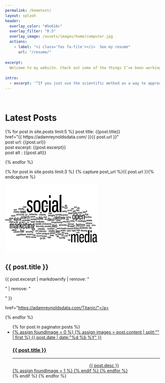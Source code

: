 ```yaml
---
permalink: /hometest/
layout: splash
header:
  overlay_color: "#5e616c"
  overlay_filter: "0.5"
  overlay_image: /assets/images/home/computer.jpg
  actions:
    - label: "<i class='fas fa-file'></i>  See my resume"
      url: "/resume/"

excerpt: 
  Welcome to my website. Check out some of the things I’ve been working on recently, and feel free to contact me if you have any questions.<br>

intro:  
  - excerpt: '“If you just use the scientific method as a way to approach data-intensive projects, I think you’re more apt to be successful with your outcome.” *-* *Bob Hayes*'
---
```



<!-- <br>
<h1>Latest Posts</h1>
{% for post in site.posts limit:5 %}
<li><a href="{{ https://adamreynoldsdata.com/ }}{{ post.url }}">{{ post.title }}</a></li>  
{% endfor %}

<br>
<h1>Latest Posts</h1>
{% for post in site.posts limit:5 %}
<a href="{{ https://adamreynoldsdata.com/ }}{{ post.url }}">{{ post.title }}</a> 
<br>{{ post.date | date: "%B %d, %Y" }}
{% endfor %} -->


<br>
<h1>Latest Posts</h1>
{% for post in site.posts limit:5 %}
  post title: {{post.title}} <br>
  <a>href="{{ https://adamreynoldsdata.com/ }}{{ post.url }}"</a> <br>
  post url: {{post.url}} <br>
  post excerpt: {{post.excerpt}} <br>
  post alt : {{post.alt}}


{% endfor %}


<div class="feature__wrapper">

  {% for post in site.posts limit:3 %}
    {% capture post_url %}{{ post.url }}{% endcapture %}
    <div class="feature__item--left">
      <div class="archive__item">
        <div class="archive__item-teaser">
          <img src=assets/images/home/wordcloud_small.png>
        </div>
      </div>
      <div class="archive__item-body">
        <h2 class="archive__item-title">{{ post.title }}</h2>
        <div class="archive__item-excerpt">
          {{ post.excerpt | markdownify | remove: "<p>" | remove: "</p>" }}
          <p><a>href="https://adamreynoldsdata.com/Titanic/"</a></p>
        </div>
      </div>
    </div>
  {% endfor %}

</div>


<ul id="posts">
    {% for post in paginator.posts %}
 <a href="{{ post.url }}">
    <li>
      <div>
        {% assign foundImage = 0 %}
          {% assign images = post.content | split:"<img " %}
              {% for image in images %}
                {% if image contains 'src' %}
                    {% if foundImage == 0 %}
                    {% assign html = image | split:"/>" | first %}
                    <time>{{ post.date | date:"%d %b %Y" }}</time>
                    <h3>{{ post.title }}</h3>
                    <hr>
                    <div><img width="250" {{ html }} />{{ post.desc }}</div>
                     {% assign foundImage = 1 %}
                    {% endif %}
             {% endfor %}
        </div>
     </li>
 </a>
    {% endif %}
    {% endfor %}
</ul>